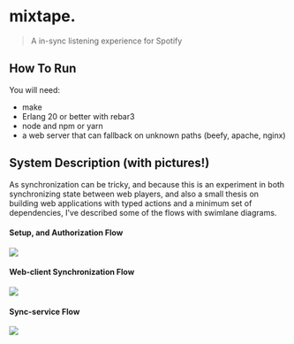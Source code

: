 # mixtape.
> A in-sync listening experience for Spotify

## How To Run

You will need:

* make
* Erlang 20 or better with rebar3
* node and npm or yarn
* a web server that can fallback on unknown paths (beefy, apache, nginx)

## System Description (with pictures!)

As synchronization can be tricky, and because this is an experiment in both
synchronizing state between web players, and also a small thesis on building
web applications with typed actions and a minimum set of dependencies, I've
described some of the flows with swimlane diagrams.

#### Setup, and Authorization Flow

![](http://static.swimlanes.io/59cf3c0ac7eabbf5bd8758d1e8a67a77.png)

#### Web-client Synchronization Flow

![](http://static.swimlanes.io/f4e86175a38867ee12a99966dad9b505.png)

#### Sync-service Flow

![](http://static.swimlanes.io/c026b4300bc47963c16bf5da27a8b161.png)
